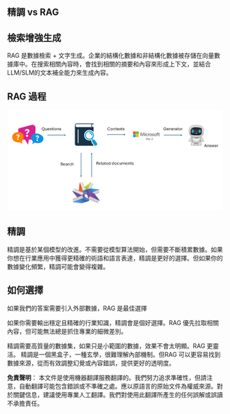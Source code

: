 ## 精調 vs RAG

## 檢索增強生成

RAG 是數據檢索 + 文字生成。企業的結構化數據和非結構化數據被存儲在向量數據庫中。在搜索相關內容時，會找到相關的摘要和內容來形成上下文，並結合LLM/SLM的文本補全能力來生成內容。

## RAG 過程
![FinetuningvsRAG](../../../../translated_images/rag.20124d5657be35073dd1dbc93411c24ed912cbcc3bab5d37d28e648e6f175b7e.tw.png)

## 精調
精調是基於某個模型的改進。不需要從模型算法開始，但需要不斷積累數據。如果你想在行業應用中獲得更精確的術語和語言表達，精調是更好的選擇。但如果你的數據變化頻繁，精調可能會變得複雜。

## 如何選擇
如果我們的答案需要引入外部數據，RAG 是最佳選擇

如果你需要輸出穩定且精確的行業知識，精調會是個好選擇。RAG 優先拉取相關內容，但可能無法總是抓住專業的細微差別。

精調需要高質量的數據集，如果只是小範圍的數據，效果不會太明顯。RAG 更靈活。
精調是一個黑盒子，一種玄學，很難理解內部機制。但RAG 可以更容易找到數據來源，從而有效調整幻覺或內容錯誤，提供更好的透明度。

**免責聲明**：
本文件是使用機器翻譯服務翻譯的。我們努力追求準確性，但請注意，自動翻譯可能包含錯誤或不準確之處。應以原語言的原始文件為權威來源。對於關鍵信息，建議使用專業人工翻譯。我們對使用此翻譯所產生的任何誤解或誤讀不承擔責任。
